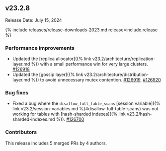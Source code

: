## v23.2.8

Release Date: July 15, 2024

{% include releases/release-downloads-2023.md release=include.release %}

<h3 id="v23-2-8-performance-improvements">Performance improvements</h3>

- Updated the [replica allocator]({% link v23.2/architecture/replication-layer.md %}) with a small performance win for very large clusters. [#126918](https://github.com/cockroachdb/cockroach/pull/#126918)
- Updated the [gossip layer]({% link v23.2/architecture/distribution-layer.md %}) to avoid unnecessary mutex contention. [#126919](https://github.com/cockroachdb/cockroach/pull/126919), [#126920](https://github.com/cockroachdb/cockroach/pull/126920)

<h3 id="v23-2-8-bug-fixes">Bug fixes</h3>

- Fixed a bug where the `disallow_full_table_scans` [session variable]({% link v23.2/session-variables.md %}#disallow-full-table-scans) was not working for tables with [hash-sharded indexes]({% link v23.2/hash-sharded-indexes.md %}). [#126700](https://github.com/cockroachdb/cockroach/pull/126700)

<div class="release-note-contributors" markdown="1">

<h3 id="v23-2-8-contributors">Contributors</h3>

This release includes 5 merged PRs by 4 authors.

</div>
